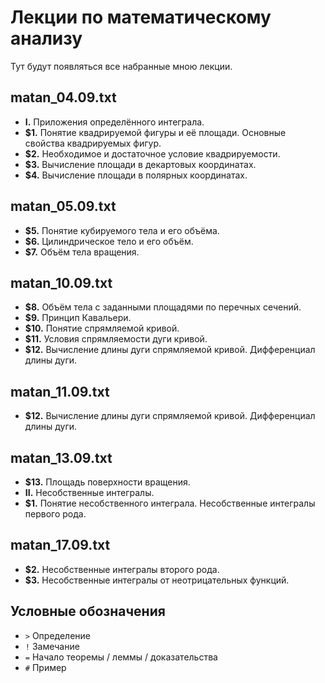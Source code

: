 # Лекции по математическому анализу

Тут будут появляться все набранные мною лекции.

## matan\_04.09.txt
* __I.__ Приложения определённого интеграла.
* __$1.__ Понятие квадрируемой фигуры и её площади. Основные свойства квадрируемых фигур.
* __$2.__ Необходимое и достаточное условие квадрируемости.
* __$3.__ Вычисление площади в декартовых координатах.
* __$4.__ Вычисление площади в полярных координатах.

## matan\_05.09.txt
* __$5.__ Понятие кубируемого тела и его объёма.
* __$6.__ Цилиндрическое тело и его объём.
* __$7.__ Объём тела вращения.

## matan\_10.09.txt
* __$8.__ Объём тела с заданными площадями по перечных сечений.
* __$9.__ Принцип Кавальери.
* __$10.__ Понятие спрямляемой кривой.
* __$11.__ Условия спрямляемости дуги кривой.
* __$12.__ Вычисление длины дуги спрямляемой кривой. Дифференциал длины дуги.

## matan\_11.09.txt
* __$12.__ Вычисление длины дуги спрямляемой кривой. Дифференциал длины дуги.

## matan\_13.09.txt
* __$13.__ Площадь поверхности вращения.
* __II.__ Несобственные интегралы.
* __$1.__ Понятие несобственного интеграла. Несобственные интегралы первого рода.

## matan\_17.09.txt
* __$2.__ Несобственные интегралы второго рода.
* __$3.__ Несобственные интегралы от неотрицательных функций.

## Условные обозначения
* `>` Определение
* `!` Замечание
* `=` Начало теоремы / леммы / доказательства
* `#` Пример
